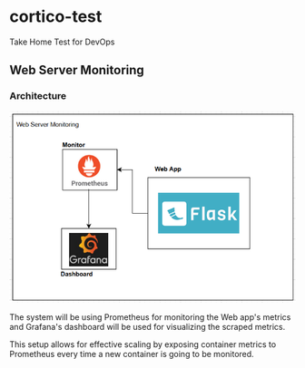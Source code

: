 # cortico-test
Take Home Test for DevOps

## Web Server Monitoring

### Architecture
![alt text](resources/Architecture.png)

The system will be using Prometheus for monitoring the Web app's metrics and Grafana's dashboard will be used for visualizing the scraped metrics.

This setup allows for effective scaling by exposing container metrics to Prometheus every time a new container is going to be monitored.


